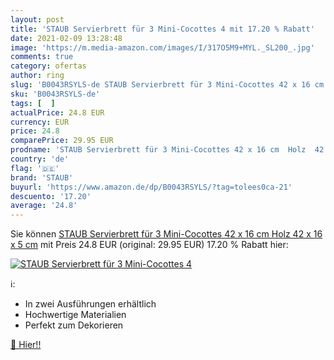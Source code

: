 ```yaml
---
layout: post
title: 'STAUB Servierbrett für 3 Mini-Cocottes 4 mit 17.20 % Rabatt'
date: 2021-02-09 13:28:48
image: 'https://m.media-amazon.com/images/I/317O5M9+MYL._SL200_.jpg'
comments: true
category: ofertas
author: ring
slug: 'B0043RSYLS-de STAUB Servierbrett für 3 Mini-Cocottes 42 x 16 cm Holz 42...'
sku: 'B0043RSYLS-de'
tags: [  ]
actualPrice: 24.8 EUR
currency: EUR
price: 24.8
comparePrice: 29.95 EUR
prodname: 'STAUB Servierbrett für 3 Mini-Cocottes 42 x 16 cm  Holz  42 x 16 x 5 cm'
country: 'de'
flag: '🇩🇪'
brand: 'STAUB'
buyurl: 'https://www.amazon.de/dp/B0043RSYLS/?tag=tolees0ca-21'
descuento: '17.20'
average: '24.8'
---
```


Sie können [STAUB Servierbrett für 3 Mini-Cocottes 42 x 16 cm  Holz  42 x 16 x 5 cm](https://www.amazon.de/dp/B0043RSYLS/?tag=tolees0ca-21) mit Preis 24.8 EUR (original: 29.95 EUR) 17.20 % Rabatt hier:

[![STAUB Servierbrett für 3 Mini-Cocottes 4](https://m.media-amazon.com/images/I/317O5M9+MYL._SL200_.jpg)](https://www.amazon.de/dp/B0043RSYLS/?tag=tolees0ca-21)

ℹ️:

- In zwei Ausführungen erhältlich
- Hochwertige Materialien
- Perfekt zum Dekorieren

[🛒 Hier!!](https://www.amazon.de/dp/B0043RSYLS/?tag=tolees0ca-21)
